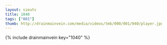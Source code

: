 ```yaml
--- 
layout: sieutv
title: 1040
tags: ["001"]
thumb: http://drainmainvein.com/media/videos/tmb/000/001/040/player.jpg
---
```

{% include drainmainvein key="1040" %} 
